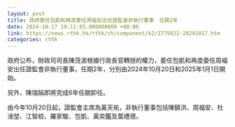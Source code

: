```yaml
---
layout: post
title: 政府委任包凱和再度委任周褔安出任證監會非執行董事　任期2年
date: 2024-10-17 19:11:03.000000000 +08:00
link: https://news.rthk.hk/rthk/ch/component/k2/1775022-20241017.htm
categories: rthk
---
```


政府公布，財政司司長陳茂波根據行政長官轉授的權力，委任包凱和再度委任周褔安出任證監會非執行董事，任期2年，分別由2024年10月20日和2025年1月1日開始。

另外，陳瑞娟即將完成6年任期卸任。
 
由今年10月20日起，證監會主席為黃天祐，非執行董事包括陳鎮洪、周福安、杜淦堃、江智蛟、羅家駿、包凱、黃奕鑑及葉禮德。
